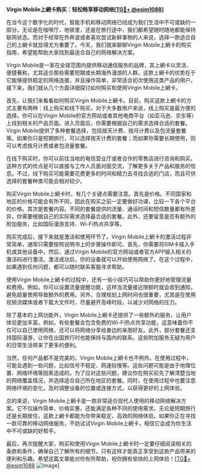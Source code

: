 **Virgin Mobile上網卡购买：轻松畅享移动网络[[TG💪+ @esim1088](https://t.me/s/esim1088)]**

在当今这个数字化的时代，智能手机和移动网络已经成为我们生活中不可或缺的一部分。无论是在咖啡厅、地铁里，还是在旅行途中，我们都希望随时随地都能保持联网状态。而对于经常在外奔波或者喜欢尝试新鲜事物的人来说，选择一款适合自己的上網卡就显得尤为重要了。今天，我们就来聊聊Virgin Mobile上網卡的购买指南，希望能帮助大家找到最适合自己的网络解决方案。

Virgin Mobile是一家在全球范围内提供移动通信服务的品牌，其上網卡以灵活、便捷著称，尤其适合那些需要短期或长期海外漫游的人群。这款上網卡的优势在于它能够提供稳定的网络连接，并且操作简单，非常适合初次使用这类产品的用户。接下来，我们就从几个方面详细探讨如何购买和使用Virgin Mobile上網卡。

首先，让我们来看看如何购买Virgin Mobile上網卡。目前，购买这款上網卡的方式主要有两种：线上购买和线下购买。对于大多数用户来说，线上购买是最方便的选择。你可以在Virgin Mobile的官方网站或者其他电商平台（如亚马逊、京东等）上找到相关的产品页面。进入页面后，你需要根据自己的需求选择合适的套餐。Virgin Mobile提供了多种套餐选择，包括按天计费、按月计费以及包流量套餐等。如果你只是短期旅行，可以选择按天计费的套餐；而如果你需要长期使用，则可以考虑按月计费或者包流量套餐。

在线下购买时，你可以前往当地的电信营业厅或者合作的零售店进行咨询和购买。这种方式的优点是可以直接与工作人员面对面交流，了解更多关于产品和服务的信息。不过，线下购买可能需要花费更多的时间和精力去寻找合适的门店，而且可供选择的套餐种类可能会相对较少。

购买Virgin Mobile上網卡时，有几个关键点需要注意。首先是价格。不同国家和地区的价格可能会有所不同，因此在购买之前一定要做好功课，比较一下各个平台的价格。其次是套餐内容。不同的套餐提供的流量、通话时间和短信数量都有所差异，你需要根据自己的实际需求选择最合适的套餐。此外，还要留意是否有额外的附加服务，比如国际漫游支持、Wi-Fi热点共享等。

购买完成后，接下来就是激活和使用环节了。Virgin Mobile上網卡的激活过程非常简单，通常只需要按照说明书上的步骤操作即可。首先，你需要将SIM卡插入手机或其他设备中。然后，通过Virgin Mobile的官方网站或者官方APP输入相关的激活码进行激活。激活成功后，你的设备就可以开始使用网络了。在这个过程中，如果遇到任何问题，都可以随时联系客服寻求帮助。

使用Virgin Mobile上網卡的过程中，还有一些小技巧可以帮助你更好地管理流量和费用。例如，你可以设置流量提醒功能，这样当流量接近限额时就会收到通知，避免超量使用导致额外的费用。另外，合理规划上网时间也很重要，尤其是在使用视频流媒体或者下载大文件时，尽量避开高峰时段，以减少对网络的压力。

除了基本的上网功能外，Virgin Mobile上網卡还提供了一些额外的服务，让用户体验更加丰富。例如，有些套餐会包含免费的Wi-Fi热点共享功能，这意味着你不仅可以自己使用网络，还可以将网络分享给身边的亲朋好友。此外，部分套餐还支持国际漫游，让你在出国旅行时也能保持与国内的联系。这些附加服务无疑为用户的日常生活带来了更多的便利。

当然，任何产品都不是完美的，Virgin Mobile上網卡也不例外。在使用过程中，可能会遇到一些问题，比如信号不稳定、网速较慢等。这些问题可能是由于地理位置、网络环境等因素造成的。为了应对这些问题，建议你在购买前先了解清楚当地的网络覆盖情况，并选择适合自己所在地区的套餐。同时，在使用过程中也要注意网络环境的变化，及时调整设备的位置或连接方式，以获得更好的上网体验。

总的来说，Virgin Mobile上網卡是一款非常适合现代人使用的移动网络解决方案。它不仅操作简单、价格实惠，还能满足各种不同的使用需求。无论是短期旅行还是长期居住，这款上網卡都能为你带来稳定、高效的网络体验。如果你正在寻找一款可靠的移动网络服务，不妨试试Virgin Mobile上網卡，相信它会成为你生活中不可或缺的好帮手。

最后，再次提醒大家，购买和使用Virgin Mobile上網卡时一定要仔细阅读相关的条款和条件，确保自己了解所有的细节。只有这样才能真正享受到这款产品带来的便利和乐趣。希望这篇文章能对你有所帮助，祝你拥有愉快的上网体验！[[TG💪+ @esim1088](https://t.me/s/esim1088) ![Image](https://i.postimg.cc/4NQfJmqS/Snipaste-2025-05-13-00-14-12.png)]